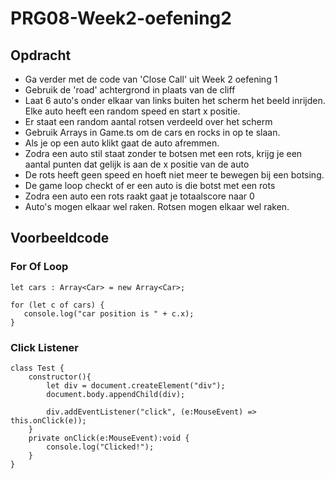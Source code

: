 # PRG08-Week2-oefening2

## Opdracht

- Ga verder met de code van 'Close Call' uit Week 2 oefening 1
- Gebruik de 'road' achtergrond in plaats van de cliff
- Laat 6 auto's onder elkaar van links buiten het scherm het beeld inrijden. Elke auto heeft een random speed en start x positie.
- Er staat een random aantal rotsen verdeeld over het scherm
- Gebruik Arrays in Game.ts om de cars en rocks in op te slaan.
- Als je op een auto klikt gaat de auto afremmen.
- Zodra een auto stil staat zonder te botsen met een rots, krijg je een aantal punten dat gelijk is aan de x positie van de auto
- De rots heeft geen speed en hoeft niet meer te bewegen bij een botsing.
- De game loop checkt of er een auto is die botst met een rots
- Zodra een auto een rots raakt gaat je totaalscore naar 0
- Auto's mogen elkaar wel raken. Rotsen mogen elkaar wel raken.

## Voorbeeldcode

### For Of Loop

```
let cars : Array<Car> = new Array<Car>;

for (let c of cars) {
   console.log("car position is " + c.x);
}
```

### Click Listener

```
class Test {
    constructor(){
        let div = document.createElement("div");
        document.body.appendChild(div);

        div.addEventListener("click", (e:MouseEvent) => this.onClick(e));
    }
    private onClick(e:MouseEvent):void {
        console.log("Clicked!");
    }
}
```

